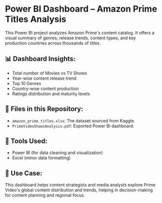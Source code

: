 # Power BI Dashboard – Amazon Prime Titles Analysis

This Power BI project analyzes Amazon Prime's content catalog. It offers a visual summary of genres, release trends, content types, and key production countries across thousands of titles.

## 📊 Dashboard Insights:
- Total number of Movies vs TV Shows
- Year-wise content release trend
- Top 10 Genres
- Country-wise content production
- Ratings distribution and maturity levels

## 📂 Files in this Repository:
- `amazon_prime_titles.xlsx`: The dataset sourced from Kaggle.
- `PrimeVideoShowsAnalysis.pdf`: Exported Power BI dashboard.
  
## 📌 Tools Used:
- Power BI (for data cleaning and visualization)
- Excel (minor data formatting)

## 🚀 Use Case:
This dashboard helps content strategists and media analysts explore Prime Video's global content distribution and trends, helping in decision-making for content planning and regional focus.

